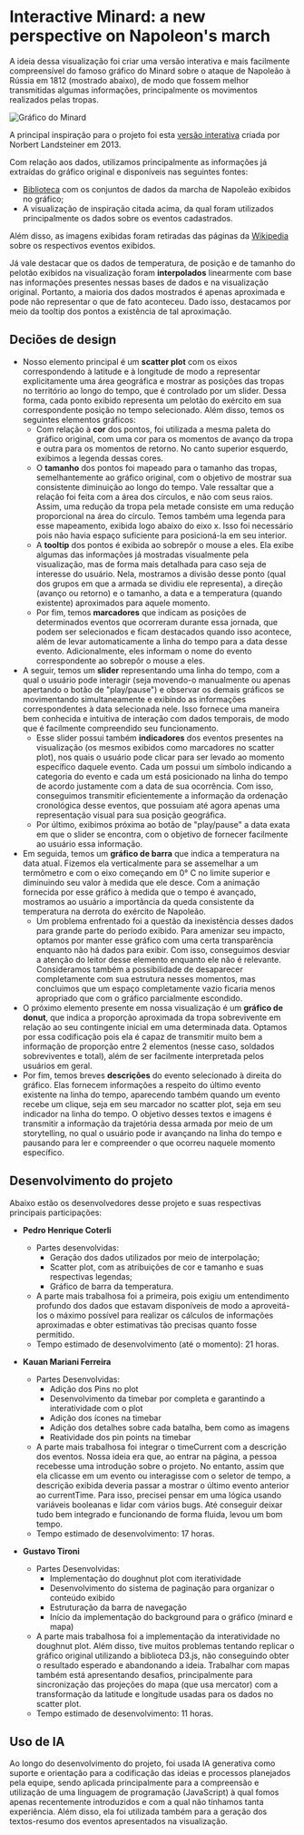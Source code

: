 # Interactive Minard: a new perspective on Napoleon's march

A ideia dessa visualização foi criar uma versão interativa e mais facilmente compreensível do famoso gráfico do Minard sobre o ataque de Napoleão à Rússia em 1812 (mostrado abaixo), de modo que fossem melhor transmitidas algumas informações, principalmente os movimentos realizados pelas tropas.

![Gráfico do Minard](https://upload.wikimedia.org/wikipedia/commons/thumb/2/29/Minard.png/960px-Minard.png)

A principal inspiração para o projeto foi esta [versão interativa](https://www.masswerk.at/minard/) criada por Norbert Landsteiner em 2013.

Com relação aos dados, utilizamos principalmente as informações já extraídas do gráfico original e disponíveis nas seguintes fontes:

- [Biblioteca](https://github.com/stdlib-js/datasets-minard-napoleons-march) com os conjuntos de dados da marcha de Napoleão exibidos no gráfico;
- A visualização de inspiração citada acima, da qual foram utilizados principalmente os dados sobre os eventos cadastrados.

Além disso, as imagens exibidas foram retiradas das páginas da [Wikipedia](https://www.google.com/url?sa=t&source=web&cd=&cad=rja&uact=8&ved=2ahUKEwjo5NHdr_uMAxVjrpUCHewfFNUQFnoECAoQAQ&url=https%3A%2F%2Fpt.wikipedia.org%2Fwiki%2FWikip%25C3%25A9dia%3AP%25C3%25A1gina_principal&usg=AOvVaw1jX7me8DvQCKg5opjM-YpV&opi=89978449) sobre os respectivos eventos exibidos.

Já vale destacar que os dados de temperatura, de posição e de tamanho do pelotão exibidos na visualização foram **interpolados** linearmente com base nas informações presentes nessas bases de dados e na visualização original. Portanto, a maioria dos dados mostrados é apenas aproximada e pode não representar o que de fato aconteceu. Dado isso, destacamos por meio da tooltip dos pontos a existência de tal aproximação.

## Deciões de design

- Nosso elemento principal é um **scatter plot** com os eixos correspondendo à latitude e à longitude de modo a representar explicitamente uma área geográfica e mostrar as posições das tropas no território ao longo do tempo, que é controlado por um slider. Dessa forma, cada ponto exibido representa um pelotão do exército em sua correspondente posição no tempo selecionado. Além disso, temos os seguintes elementos gráficos:
  - Com relação à **cor** dos pontos, foi utilizada a mesma paleta do gráfico original, com uma cor para os momentos de avanço da tropa e outra para os momentos de retorno. No canto superior esquerdo, exibimos a legenda dessas cores.
  - O **tamanho** dos pontos foi mapeado para o tamanho das tropas, semelhantemente ao gráfico original, com o objetivo de mostrar sua consistente diminuição ao longo do tempo. Vale ressaltar que a relação foi feita com a área dos círculos, e não com seus raios. Assim, uma redução da tropa pela metade consiste em uma redução proporcional na área do círculo. Temos também uma legenda para esse mapeamento, exibida logo abaixo do eixo x. Isso foi necessário pois não havia espaço suficiente para posicioná-la em seu interior.
  - A **tooltip** dos pontos é exibida ao sobrepôr o mouse a eles. Ela exibe algumas das informações já mostradas visualmente pela visualização, mas de forma mais detalhada para caso seja de interesse do usuário. Nela, mostramos a divisão desse ponto (qual dos grupos em que a armada se dividiu ele representa), a direção (avanço ou retorno) e o tamanho, a data e a temperatura (quando existente) aproximados para aquele momento.
  - Por fim, temos **marcadores** que indicam as posições de determinados eventos que ocorreram durante essa jornada, que podem ser selecionados e ficam destacados quando isso acontece, além de levar automaticamente a linha do tempo para a data desse evento. Adicionalmente, eles informam o nome do evento correspondente ao sobrepôr o mouse a eles.
- A seguir, temos um **slider** representando uma linha do tempo, com a qual o usuário pode interagir (seja movendo-o manualmente ou apenas apertando o botão de "play/pause") e observar os demais gráficos se movimentando simultaneamente e exibindo as informações correspondentes à data selecionada nele. Isso fornece uma maneira bem conhecida e intuitiva de interação com dados temporais, de modo que é facilmente compreendido seu funcionamento. 
  - Esse slider possui também **indicadores** dos eventos presentes na visualização (os mesmos exibidos como marcadores no scatter plot), nos quais o usuário pode clicar para ser levado ao momento específico daquele evento. Cada um possui um símbolo indicando a categoria do evento e cada um está posicionado na linha do tempo de acordo justamente com a data de sua ocorrência. Com isso, conseguimos transmitir eficientemente a informação da ordenação cronológica desse eventos, que possuiam até agora apenas uma representação visual para sua posição geográfica.
  - Por último, exibimos próxima ao botão de "play/pause" a data exata em que o slider se encontra, com o objetivo de fornecer facilmente ao usuário essa informação.
- Em seguida, temos um **gráfico de barra** que indica a temperatura na data atual. Fizemos ela verticalmente para se assemelhar a um termômetro e com o eixo começando em 0° C no limite superior e diminuindo seu valor à medida que ele desce. Com a animação fornecida por esse gráfico à medida que o tempo é avançado, mostramos ao usuário a importância da queda consistente da temperatura na derrota do exército de Napoleão.
  - Um problema enfrentado foi a questão da inexistência desses dados para grande parte do período exibido. Para amenizar seu impacto, optamos por manter esse gráfico com uma certa transparência enquanto não há dados para exibir. Com isso, conseguimos desviar a atenção do leitor desse elemento enquanto ele não é relevante. Consideramos também a possibilidade de desaparecer completamente com sua estrutura nesses momentos, mas concluimos que um espaço completamente vazio ficaria menos apropriado que com o gráfico parcialmente escondido.
- O próximo elemento presente em nossa visualização é um **gráfico de donut**, que indica a proporção aproximada da tropa sobrevivente em relação ao seu contingente inicial em uma determinada data. Optamos por essa codificação pois ela é capaz de transmitir muito bem a informação de proporção entre 2 elementos (nesse caso, soldados sobreviventes e total), além de ser facilmente interpretada pelos usuários em geral.
- Por fim, temos breves **descrições** do evento selecionado à direita do gráfico. Elas fornecem informações a respeito do último evento existente na linha do tempo, aparecendo também quando um evento recebe um clique, seja em seu marcador no scatter plot, seja em seu indicador na linha do tempo. O objetivo desses textos e imagens é transmitir a informação da trajetória dessa armada por meio de um storytelling, no qual o usuário pode ir avançando na linha do tempo e pausando para ler e compreender o que ocorreu naquele momento específico.

## Desenvolvimento do projeto

Abaixo estão os desenvolvedores desse projeto e suas respectivas principais participações:

- **Pedro Henrique Coterli**
  - Partes desenvolvidas:
    - Geração dos dados utilizados por meio de interpolação;
    - Scatter plot, com as atribuições de cor e tamanho e suas respectivas legendas;
    - Gráfico de barra da temperatura.
  - A parte mais trabalhosa foi a primeira, pois exigiu um entendimento profundo dos dados que estavam disponíveis de modo a aproveitá-los o máximo possível para realizar os cálculos de informações aproximadas e obter estimativas tão precisas quanto fosse permitido.
  - Tempo estimado de desenvolvimento (até o momento): 21 horas.

- **Kauan Mariani Ferreira**
  - Partes Desenvolvidas:
      - Adição dos Pins no plot
      - Desenvolvimento da timebar por completa e garantindo a interatividade com o plot
      - Adição dos ícones na timebar
      - Adição dos detalhes sobre cada batalha, bem como as imagens 
      - Reatividade dos pin points na timebar
  - A parte mais trabalhosa foi integrar o timeCurrent com a descrição dos eventos. Nossa ideia era que, ao entrar na página, a pessoa recebesse uma introdução sobre o projeto. No entanto, assim que ela clicasse em um evento ou interagisse com o seletor de tempo, a descrição exibida deveria passar a mostrar o último evento anterior ao currentTime. Para isso, precisei pensar em uma lógica usando variáveis booleanas e lidar com vários bugs. Até conseguir deixar tudo bem integrado e funcionando de forma fluida, levou um bom tempo.
  - Tempo estimado de desenvolvimento: 17 horas.

- **Gustavo Tironi**
  - Partes Desenvolvidas:
      - Implementação do doughnut plot com iteratividade
      - Desenvolvimento do sistema de paginação para organizar o conteúdo exibido
      - Estruturação da barra de navegação
      - Início da implementação do background para o gráfico (minard e mapa)
  - A parte mais trabalhosa foi a implementação da interatividade no doughnut plot. Além disso, tive muitos problemas tentando replicar o gráfico original utilizando a biblioteca D3.js, não conseguindo obter o resultado esperado e abandonando a ideia. Trabalhar com mapas também está apresentando desafios, principalmente para sincronização das projeções do mapa (que usa mercator) com a transformação da latitude e longitude usadas para os dados no scatter plot.
  - Tempo estimado de desenvolvimento: 11 horas.

## Uso de IA

Ao longo do desenvolvimento do projeto, foi usada IA generativa como suporte e orientação para a codificação das ideias e processos planejados pela equipe, sendo aplicada principalmente para a compreensão e utilização de uma linguagem de programação (JavaScript) à qual fomos apenas recentemente introduzidos e com a qual não tínhamos tanta experiência. Além disso, ela foi utilizada também para a geração dos textos-resumo dos eventos apresentados na visualização.
